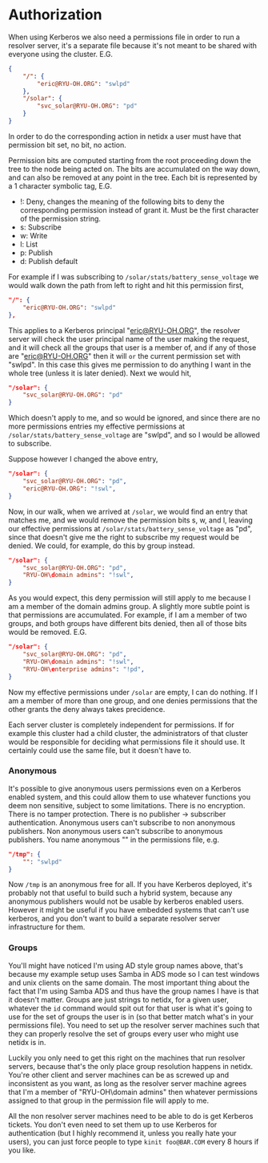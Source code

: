 # Authorization

When using Kerberos we also need a permissions file in order to run a
resolver server, it's a separate file because it's not meant to be
shared with everyone using the cluster. E.G.

``` json
{
    "/": {
        "eric@RYU-OH.ORG": "swlpd"
    },
    "/solar": {
	    "svc_solar@RYU-OH.ORG": "pd"
    }
}
```

In order to do the corresponding action in netidx a user must have
that permission bit set, no bit, no action.

Permission bits are computed starting from the root proceeding down
the tree to the node being acted on. The bits are accumulated on the
way down, and can also be removed at any point in the tree. Each bit
is represented by a 1 character symbolic tag, E.G.

- !: Deny, changes the meaning of the following bits to deny the
  corresponding permission instead of grant it. Must be the first
  character of the permission string.
- s: Subscribe
- w: Write
- l: List
- p: Publish
- d: Publish default

For example if I was subscribing to
`/solar/stats/battery_sense_voltage` we would walk down the path from
left to right and hit this permission first,

``` json
"/": {
    "eric@RYU-OH.ORG": "swlpd"
},
```

This applies to a Kerberos principal "eric@RYU-OH.ORG", the resolver
server will check the user principal name of the user making the
request, and it will check all the groups that user is a member of,
and if any of those are "eric@RYU-OH.ORG" then it will `or` the
current permission set with "swlpd". In this case this gives me
permission to do anything I want in the whole tree (unless it is later
denied). Next we would hit,

``` json
"/solar": {
    "svc_solar@RYU-OH.ORG": "pd"
}
```

Which doesn't apply to me, and so would be ignored, and since there
are no more permissions entries my effective permissions at
`/solar/stats/battery_sense_voltage` are "swlpd", and so I would be
allowed to subscribe.

Suppose however I changed the above entry,

``` json
"/solar": {
    "svc_solar@RYU-OH.ORG": "pd",
    "eric@RYU-OH.ORG": "!swl",
}
```

Now, in our walk, when we arrived at `/solar`, we would find an entry
that matches me, and we would remove the permission bits s, w, and l,
leaving our effective permissions at
`/solar/stats/battery_sense_voltage` as "pd", since that doesn't give
me the right to subscribe my request would be denied. We could, for
example, do this by group instead.

``` json
"/solar": {
    "svc_solar@RYU-OH.ORG": "pd",
    "RYU-OH\domain admins": "!swl",
}
```

As you would expect, this deny permission will still apply to me
because I am a member of the domain admins group. A slightly more
subtle point is that permissions are accumulated. For example, if I am
a member of two groups, and both groups have different bits denied,
then all of those bits would be removed. E.G.

``` json
"/solar": {
    "svc_solar@RYU-OH.ORG": "pd",
    "RYU-OH\domain admins": "!swl",
    "RYU-OH\enterprise admins": "!pd",
}
```

Now my effective permissions under `/solar` are empty, I can do
nothing. If I am a member of more than one group, and one denies
permissions that the other grants the deny always takes precidence.

Each server cluster is completely independent for permissions. If for
example this cluster had a child cluster, the administrators of that
cluster would be responsible for deciding what permissions file it
should use. It certainly could use the same file, but it doesn't have
to.

### Anonymous

It's possible to give anonymous users permissions even on a Kerberos
enabled system, and this could allow them to use whatever functions
you deem non sensitive, subject to some limitations. There is no
encryption. There is no tamper protection. There is no publisher ->
subscriber authentication. Anonymous users can't subscribe to non
anonymous publishers. Non anonymous users can't subscribe to anonymous
publishers. You name anonymous "" in the permissions file, e.g.

``` json
"/tmp": {
    "": "swlpd"
}
```

Now `/tmp` is an anonymous free for all. If you have Kerberos
deployed, it's probably not that useful to build such a hybrid system,
because any anonymous publishers would not be usable by kerberos
enabled users. However it might be useful if you have embedded systems
that can't use kerberos, and you don't want to build a separate
resolver server infrastructure for them.

### Groups

You'll might have noticed I'm using AD style group names above, that's
because my example setup uses Samba in ADS mode so I can test windows
and unix clients on the same domain. The most important thing about
the fact that I'm using Samba ADS and thus have the group names I have
is that it doesn't matter. Groups are just strings to netidx, for a
given user, whatever the `id` command would spit out for that user is
what it's going to use for the set of groups the user is in (so that
better match what's in your permissions file). You need to set up the
resolver server machines such that they can properly resolve the set
of groups every user who might use netidx is in.

Luckily you only need to get this right on the machines that run
resolver servers, because that's the only place group resolution
happens in netidx. You're other client and server machines can be as
screwed up and inconsistent as you want, as long as the resolver
server machine agrees that I'm a member of "RYU-OH\domain admins" then
whatever permissions assigned to that group in the permission file
will apply to me.

All the non resolver server machines need to be able to do is get
Kerberos tickets. You don't even need to set them up to use Kerberos
for authentication (but I highly recommend it, unless you really hate
your users), you can just force people to type `kinit foo@BAR.COM`
every 8 hours if you like.
